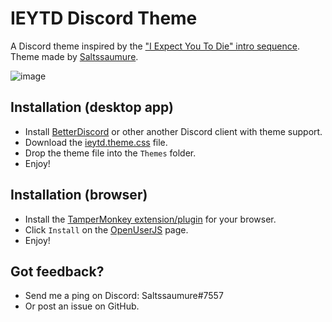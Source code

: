 # IEYTD Discord Theme
A Discord theme inspired by the ["I Expect You To Die" intro sequence](https://www.youtube.com/watch?v=ht1ZChKF4Ek). Theme made by [Saltssaumure](https://github.com/Saltssaumure/).

![image](https://user-images.githubusercontent.com/29710355/150716493-d073d3f6-4bcc-4003-ae01-1a1eb820bb71.png)

## Installation (desktop app)
* Install [BetterDiscord](https://github.com/BetterDiscord/Installer) or other another Discord client with theme support.
* Download the [ieytd.theme.css](https://github.com/Saltssaumure/ieytd-discord-theme/releases/latest) file.
* Drop the theme file into the `Themes` folder.
* Enjoy!

## Installation (browser)
* Install the [TamperMonkey extension/plugin](https://openuserjs.org/about/Userscript-Beginners-HOWTO) for your browser.
* Click `Install` on the [OpenUserJS](https://openuserjs.org/scripts/Saltssaumure/IEYTD_Discord_Theme) page.
* Enjoy!

## Got feedback?
* Send me a ping on Discord: Saltssaumure#7557
* Or post an issue on GitHub.


